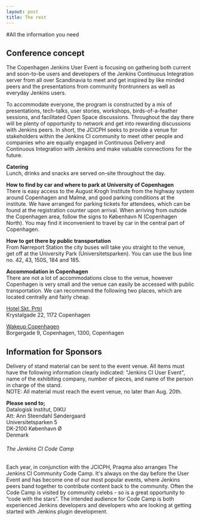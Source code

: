 ```yaml
---
layout: post
title: The rest
---
```

#All the information you need<br/>


## Conference concept<br/>

The Copenhagen Jenkins User Event is focusing on gathering both current and soon-to-be users and developers of the Jenkins Continuous Integration server from all over Scandinavia to meet and get inspired by like minded peers and the presentations from community frontrunners as well as everyday Jenkins users.

To accommodate everyone, the program is constructed by a mix of presentations, tech-talks, user stories, workshops, birds-of-a-feather sessions, and facilitated Open Space discussions. Throughout the day there will be plenty of opportunity to network and get into rewarding discussions with Jenkins peers. In short, the JCICPH seeks to provide a venue for stakeholders within the Jenkins CI community to meet other people and companies who are equally engaged in Continuous Delivery and Continuous Integration with Jenkins and make valuable connections for the future.

**Catering**<br/>
Lunch, drinks and snacks are served on-site throughout the day.


**How to find by car and where to park at University of Copenhagen**<br/>
There is easy access to the August Krogh Institute from the highway system around Copenhagen and Malmø, and good parking conditions at the institute. We have arranged for parking tickets for attendees, which can be found at the registration counter upon arrival. When arriving from outside the Copenhagen area, follow the signs to København N (Copenhagen North). You may find it inconvenient to travel by car in the central part of Copenhagen.
<br/>

**How to get there by public transportation**<br/>
From Nørreport Station the city buses will take you straight to the venue, get off at the University Park (Universitetsparken). You can use the bus line no. 42, 43, 150S, 184 and 185.<br/>


**Accommodation in Copenhagen**<br/>
There are not a lot of accommodations close to the venue, however Copenhagen is very small and the venue can easily be accessed with public transportation. We can recommend the following two places, which are located centrally and fairly cheap.<br/>

<a href="http://www.sktpetri.com/">Hotel Skt. Prtri</a><br/>
Krystalgade 22, 1172 Copenhagen<br/>

<a href="https://www.wakeupcopenhagen.dk/">Wakeup Copenhagen</a><br/>
Borgergade 9, Copenhagen, 1300, Copenhagen<br/>

## Information for Sponsors<br/>
Delivery of stand material can be sent to the event venue. All items must have the following information clearly indicated: "Jenkins CI User Event", name of the exhibiting company, number of pieces, and name of the person in charge of the stand.<br/>
NOTE: All material must reach the event venue, no later than Aug. 20th.

**Please send to;**<br/>
Datalogisk Institut, DIKU<br/>
Att: Ann Steendahl Søndergaard<br/>
Universitetsparken 5<br/>
DK-2100 København Ø<br/>
Denmark<br/>

###### The  Jenkins CI Code Camp

Each year, in conjunction with the JCICPH, Praqma also arranges The Jenkins CI Community Code Camp. It's always on the day before the User Event and has become one of our most popular events, where Jenkins peers band together to contribute content back to the community. Often the Code Camp is visited by community celebs - so is a great opportunity to “code with the stars”.
The intended audience for Code Camp is both experienced Jenkins developers and developers who are looking at getting started with Jenkins plugin development.
